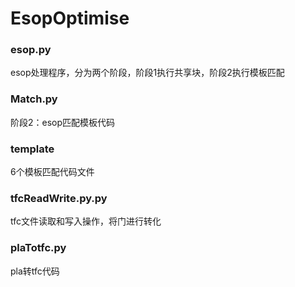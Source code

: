 # EsopOptimise
### esop.py
esop处理程序，分为两个阶段，阶段1执行共享块，阶段2执行模板匹配
### Match.py
阶段2：esop匹配模板代码
### template
6个模板匹配代码文件
### tfcReadWrite.py.py
tfc文件读取和写入操作，将门进行转化
### plaTotfc.py
pla转tfc代码

